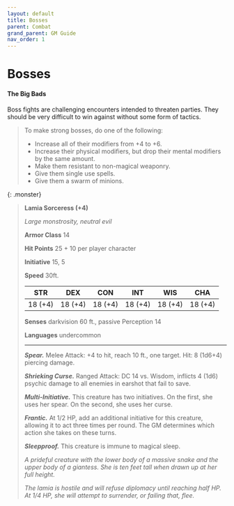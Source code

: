 ```yaml
---
layout: default
title: Bosses
parent: Combat
grand_parent: GM Guide
nav_order: 1
---
```


# Bosses

#### The Big Bads

Boss fights are challenging encounters intended to threaten parties. They should be very difficult to win against without some form of tactics. 

> To make strong bosses, do one of the following:
>
> * Increase all of their modifiers from +4 to +6.
> * Increase their physical modifiers, but drop their mental modifiers by the same amount.
> * Make them resistant to non-magical weaponry.
> * Give them single use spells.
> * Give them a swarm of minions.

{: .monster}
> **Lamia Sorceress (+4)**
> 
> *Large monstrosity, neutral evil*
> 
> **Armor Class**  14
> 
> **Hit Points**  25 + 10 per player character
>
> **Initiative** 15, 5
> 
> **Speed**       30ft.
> 
> |   STR   |   DEX   |   CON   |   INT   |   WIS   |   CHA   |
> | :-----: | :-----: | :-----: | :-----: | :-----: | :-----: |
> | 18 (+4) | 18 (+4) | 18 (+4) | 18 (+4) | 18 (+4) | 18 (+4) |
> 
> **Senses**  darkvision 60 ft., passive Perception 14
> 
> **Languages**  undercommon
>
> ---
> 
> ***Spear.*** Melee Attack: +4 to hit, reach 10 ft., one target. Hit: 8 (1d6+4) piercing damage.
> 
> ***Shrieking Curse.*** Ranged Attack: DC 14 vs. Wisdom, inflicts 4 (1d6) psychic damage to all enemies in earshot that fail to save.
> 
> ***Multi-Initiative.*** This creature has two initiatives. On the first, she uses her spear. On the second, she uses her curse.
>
> ***Frantic.*** At 1/2 HP, add an additional initiative for this creature, allowing it to act three times per round. The GM determines which action she takes on these turns.
>
> ***Sleepproof.*** This creature is immune to magical sleep.
> 
> *A prideful creature with the lower body of a massive snake and the upper body of a giantess. She is ten feet tall when drawn up at her full height.*
> 
> *The lamia is hostile and will refuse diplomacy until reaching half HP. At 1/4 HP, she will attempt to surrender, or failing that, flee.*

<!-- 
#### Running Bosses

* **Multiple Initiatives**: Bosses attack multiple times each round, spread out between player actions.

* **Death Saving Throws**: Bosses get death saves, unless their stat block says otherwise (i.e. creatures that self-destruct). This allows players some roleplaying opportunities.

* **Superior Stats**: Bosses typically have a +4 to hit, a 14 AC, and a +4 to all saves. GM's may adjust this where appropriate (such as making a very strong, but easily fooled, minotaur).

* **Scaling Hit Points**: The number of hit points a boss has depends on the number of players participating. A good rule of thumb is (25 + 10 per player).

* **High Lethality**: Boss creatures deal a large, flat amount of damage each attack. Typically, this amount is just short of enough to kill a low-level player character. High damage attacks reinforce the danger involved, keeps fights short, and encourages players to strategize.

* **Multiple Stages**: Boss creatures change their behavior throughout the fight. They may attempt to surrender at a certain percentage of health, gain more turns each round, or introduce new attacks.

{: .note}
> **Why +4?**
>
> Readers will notice that many of the boss creature's statistics revolve around the number 4.
> 
> In 5E, most values operate around a d20 system where each "step" loosely represents a 5% change. Within this framework, a +4 roughly corresponds to a 20% increase in something.
>
> For example, someone with a +4 to hit is about 20% more likely to land a hit than someone with a +0. A +4 to dexterity translates to about a 20% increase in chance of success for making a dexterity save. A boss creature, then, is about 20% better at everything than a creature with no remarkable stats.
>
> **GM's can scale boss monsters on the fly by changing their modifier from +4.** A tougher boss might have a +6 stat base, while a weaker boss could go as low as +2. -->